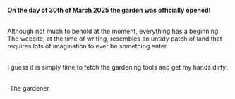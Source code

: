 **On the day of 30th of March 2025 the garden was officially opened!**<br><br>

Although not much to behold at the moment, everything has a beginning. The website, at the time of writing, resembles an untidy patch of land that requires lots of imagination to ever be something enter.<br><br>

I guess it is simply time to fetch the gardening tools and get my hands dirty!<br><br>

-The gardener
